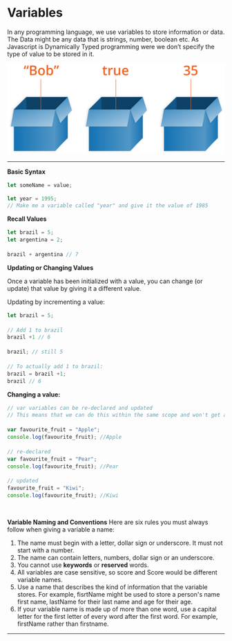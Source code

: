 # Variables
In any programming language, we use variables to store information or data. The Data might be any data that is strings, number, boolean etc. As Javascript is Dynamically Typed programming were we don’t specify the type of value to be stored in it.

![Variable](/img/variable.png)

***

**Basic Syntax**

```js
let someName = value;
```

```js
let year = 1995;
// Make me a variable called "year" and give it the value of 1985
```

**Recall Values**

```js
let brazil = 5;
let argentina = 2;

brazil + argentina // 7
```

**Updating or Changing Values**

Once a variable has been initialized with a value, you can change (or update) that value by giving it a different value.


Updating by incrementing a value:

```js
let brazil = 5;

// Add 1 to brazil
brazil +1 // 6

brazil; // still 5 

// To actually add 1 to brazil:
brazil = brazil +1;
brazil // 6

```
**Changing a value:**

```js
// var variables can be re-declared and updated
// This means that we can do this within the same scope and won't get an error.

var favourite_fruit = "Apple";
console.log(favourite_fruit); //Apple

// re-declared
var favourite_fruit = "Pear";
console.log(favourite_fruit); //Pear

// updated
favourite_fruit = "Kiwi";
console.log(favourite_fruit); //Kiwi
```

<br>

**Variable Naming and Conventions**
Here are six rules you must always follow when giving a variable a name:

1. The name must begin with a letter, dollar sign or underscore. It must not start with a number.
2. The name can contain letters, numbers, dollar sign or an underscore.
3. You cannot use **keywords** or **reserved** words.
4. All variables are case sensitive, so score and Score would be different variable names.
5. Use a name that describes the kind of information that the variable stores. For example, fisrtName might be used to store a person's name first name, lastName for their last name and age for their age.
6. If your variable name is made up of more than one word, use a capital letter for the first letter of every word after the first word. For example, firstName rather than firstname.

***
